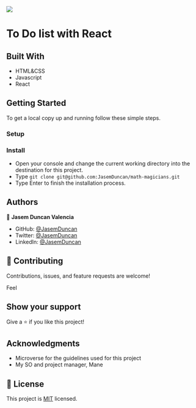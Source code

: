 ![](https://img.shields.io/badge/Microverse-blueviolet)

# To Do list with React

## Built With

- HTML&CSS
- Javascript
- React

## Getting Started
To get a local copy up and running follow these simple steps.

### Setup

### Install
- Open your console and change the current working directory into the destination for this project.
- Type `git clone git@github.com:JasemDuncan/math-magicians.git`
- Type Enter to finish the installation process.
## Authors

👤 **Jasem Duncan Valencia**

- GitHub: [@JasemDuncan](https://github.com/JasemDuncan)
- Twitter: [@JasemDuncan](https://twitter.com/JasemDuncan)
- LinkedIn: [@JasemDuncan](https://www.linkedin.com/in/jasem-duncan-valencia/)
## 🤝 Contributing

Contributions, issues, and feature requests are welcome!

Feel
## Show your support

Give a ⭐️ if you like this project!
## Acknowledgments

- Microverse for the guidelines used for this project
- My SO and project manager, Mane
## 📝 License

This project is [MIT](./LICENSE.md) licensed.

